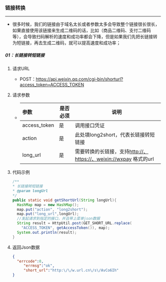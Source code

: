 ### 链接转换

------

- 很多时候，我们的链接由于域名太长或者参数太多会导致整个链接很长很长，如果直接使用该链接来生成二维码的话，比如（商品二维码、支付二维码等），会导致扫码解析的速度和成功率都会下降，但是如果我们先把长链接转为短链接，再去生成二维码，就可以提高速度和成功率；

##### 01：长链接转短链接

1. 请求URL

   - POST：https://api.weixin.qq.com/cgi-bin/shorturl?access_token=ACCESS_TOKEN

2. 请求参数

   - | 参数         | 是否必须 | 说明                                                         |
     | :----------- | -------- | ------------------------------------------------------------ |
     | access_token | 是       | 调用接口凭证                                                 |
     | action       | 是       | 此处填long2short，代表长链接转短链接                         |
     | long_url     | 是       | 需要转换的长链接，支持[http://、https://、weixin://wxpay](http://xn--https-0t3d//、weixin://wxpay) 格式的url |

3. 代码示例

   ```java
   /**
   * 长链接转短链接
   * @param longUrl
   */
   public static void getShortUrl(String longUrl){
     HashMap map = new HashMap();
     map.put("action", "long2short");
     map.put("long_url",longUrl);
     //发起请求到指定的接口，并且带上菜单json数据
     String result = HttpUtil.post(GET_SHORT_URL.replace(
       "ACCESS_TOKEN", getAccessToken()), map);
     System.out.println(result);
   }
   ```

4. 返回Json数据

   ```json
   {	
     "errcode":0,
    	"errmsg":"ok",
    	"short_url":"http:\/\/w.url.cn\/s\/AvCo6Ih"
   }
   ```

   